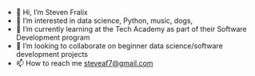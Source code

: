 - 👋 Hi, I’m Steven Fralix
- 👀 I’m interested in data science, Python, music, dogs, 
- 🌱 I’m currently learning at the Tech Academy as part of their Software Development program
- 💞️ I’m looking to collaborate on beginner data science/software development projects
- 📫 How to reach me steveaf7@gmail.com

<!---
steveaf7/steveaf7 is a ✨ special ✨ repository because its `README.md` (this file) appears on your GitHub profile.
You can click the Preview link to take a look at your changes.
--->
